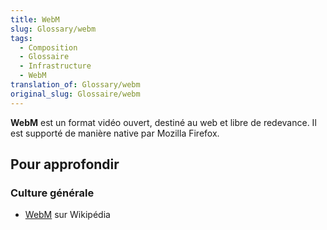 ```yaml
---
title: WebM
slug: Glossary/webm
tags:
  - Composition
  - Glossaire
  - Infrastructure
  - WebM
translation_of: Glossary/webm
original_slug: Glossaire/webm
---
```

**WebM** est un format vidéo ouvert, destiné au web et libre de redevance. Il est supporté de manière native par Mozilla Firefox.

## Pour approfondir

### Culture générale

- [WebM](https://fr.wikipedia.org/wiki/WebM) sur Wikipédia
